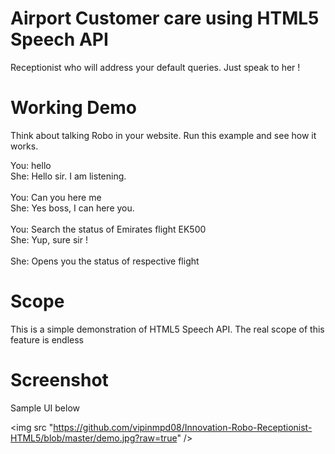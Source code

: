 # Airport Customer care using HTML5 Speech API

Receptionist who will address your default queries. Just speak to her !

# Working Demo

Think about talking Robo in your website. Run this example and see how it works.

You: hello<br>
She: Hello sir. I am listening.
<br><br>
You: Can you here me<br>
She: Yes boss, I can here you.
<br><br>
You: Search the status of Emirates flight EK500<br>
She: Yup, sure sir !
<br><br>
She: Opens you the status of respective flight
<br>
# Scope

This is a simple demonstration of HTML5 Speech API. The real scope of this feature is endless

# Screenshot

Sample UI below

<img src "https://github.com/vipinmpd08/Innovation-Robo-Receptionist-HTML5/blob/master/demo.jpg?raw=true" /> 
